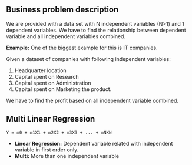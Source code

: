 ## Business problem description

We are provided with a data set with N independent variables (N>1) and 1 dependent variables. 
We have to find the relationship between dependent variable and all independent variables combined.

**Example:** One of the biggest example for this is IT companies. 

Given a dataset of companies with following independent variables:
1. Headquarter location
2. Capital spent on Research
3. Capital spent on Administration
4. Capital spent on Marketing the product.

We have to find the profit based on all independent variable combined.

## Multi Linear Regression

```
Y = m0 + m1X1 + m2X2 + m3X3 + ... + mNXN
```

* **Linear Regression:** Dependent variable related with independent variable in first order only.
* **Multi:** More than one independent variable
